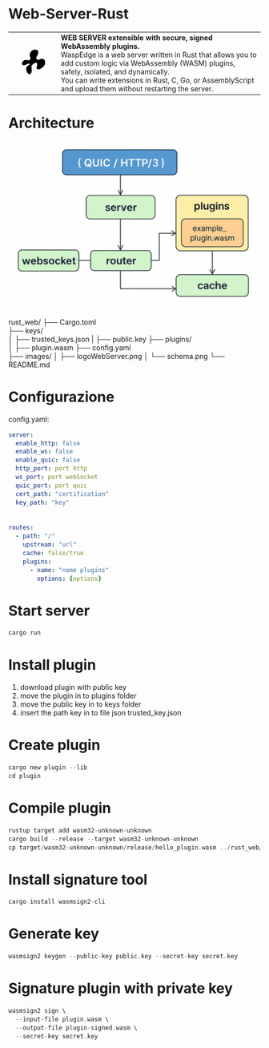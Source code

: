 # Web-Server-Rust


<table align="center">
  <tr>
    <td><img src="./images/logoWebServer.png" alt="logo" width="250"/></td>
    <td>
      <b>WEB SERVER extensible with secure, signed WebAssembly plugins.</b><br>
      WaspEdge is a web server written in Rust that allows you to add custom logic via WebAssembly (WASM) plugins, safely, isolated, and dynamically.<br>
      You can write extensions in Rust, C, Go, or AssemblyScript and upload them without restarting the server.
    </td>
  </tr>
</table>

# Architecture

![schema](./images/schema.png)


rust_web/
├── Cargo.toml        
├── keys/                   
│   ├── trusted_keys.json
|   ├── public.key
├── plugins/                   
│   ├── plugin.wasm 
├── config.yaml                
├── images/
│   ├── logoWebServer.png
│   └── schema.png
└── README.md                 


# Configurazione
config.yaml:
```yaml
server:
  enable_http: false
  enable_ws: false
  enable_quic: false
  http_port: port http
  ws_port: port webSocket
  quic_port: port quic
  cert_path: "certification"
  key_path: "key"


routes:
  - path: "/"
    upstream: "url"
    cache: false/true
    plugins:
      - name: "name plugins"
        options: {options}

```


# Start server
```rust
cargo run
```


# Install plugin
1. download plugin with public key
2. move the plugin in to plugins folder
3. move the public key in to keys folder
4. insert the path key in to file json trusted_key.json


# Create plugin
```rust
cargo new plugin --lib
cd plugin
```

# Compile plugin
```rust
rustup target add wasm32-unknown-unknown
cargo build --release --target wasm32-unknown-unknown
cp target/wasm32-unknown-unknown/release/hello_plugin.wasm ../rust_web/plugins/
```

# Install signature tool
```rust
cargo install wasmsign2-cli
```

# Generate key
```rust
wasmsign2 keygen --public-key public.key --secret-key secret.key
```

# Signature plugin with private key
```rust
wasmsign2 sign \
  --input-file plugin.wasm \
  --output-file plugin-signed.wasm \
  --secret-key secret.key
```


